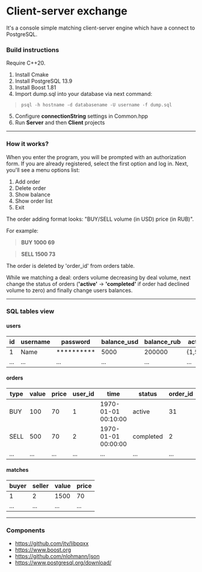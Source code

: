 # Client-server exchange

It's a console simple matching client-server engine which have a connect to PostgreSQL.

### Build instructions

Require C++20.

 1. Install Cmake
 2. Install PostgreSQL 13.9
 3. Install Boost 1.81
 4. Import dump.sql into your database via next command:
>     psql -h hostname -d databasename -U username -f dump.sql

5. Configure **connectionString** settings in Common.hpp
6. Run **Server** and then **Client** projects

---

### How it works?

When you enter the program, you will be prompted with an authorization form. If you are already registered, select the first option and log in.
Next, you'll see a menu options list:
1. Add order
2. Delete order
3. Show balance
4. Show order list
5. Exit

The order adding format looks: "BUY/SELL volume (in USD) price (in RUB)".

For example:
> **BUY 1000 69**

> **SELL 1500 73**

The order is deleted by 'order_id' from orders table. 

While we matching a deal: orders volume decreasing by deal volume, next change the status of orders (**'active'** -> **'completed'** if order had declined volume to zero) and finally change users balances.

---
### SQL tables view
#### users

| id  | username | password | balance_usd | balance_rub | active_orders |
| ------------- | ------------- | ------------- | ------------- | ------------- | ------------- | 
| 1  | Name  | ********** | 5000 | 200000 | {1,5,31,54,62}
| ...  | ... | ... | ... | ... | ... |

#### orders

| type  | value | price | user_id | time | status | order_id |
| ------------- | ------------- | ------------- | ------------- | ------------- | ------------- | ------------- | 
| BUY  | 100  | 70 | 1 | 1970-01-01 00:10:00 | active | 31
| SELL  | 500  | 70 | 2 | 1970-01-01 00:00:00 | completed | 2
| ...  | ... | ... | ... | ... | ... | ... |

#### matches

| buyer  | seller | value | price | 
| ------------- | ------------- | ------------- | ------------- |
| 1  | 2  | 1500 | 70 |
| ...  | ... | ... | ... |

---

### Components
* https://github.com/jtv/libpqxx
* https://www.boost.org
* https://github.com/nlohmann/json
* https://www.postgresql.org/download/